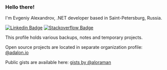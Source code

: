 ### Hello there!

I'm  Evgeniy Alexandrov, .NET developer based in Saint-Petersburg, Russia.

[![Linkedin Badge](https://img.shields.io/badge/-LinkedIn-blue?style=flat-square&logo=Linkedin&logoColor=white&link=https://www.linkedin.com/in/evgeniy-alexandrov-3b4a0983/)](https://www.linkedin.com/in/evgeniy-alexandrov-3b4a0983/)
[![Stackoverflow Badge](https://img.shields.io/badge/-StackOverflow-f47f24?style=flat-square&logo=stackoverflow&logoColor=white&link=https://stackoverflow.com/users/1921830/aloraman)](https://stackoverflow.com/users/1921830/aloraman)

This profile holds various backups, notes and temporary projects.

Open source projects are located in separate organization profile: [@adalon.io](https://github.com/adalon-io)

Public gists are available here:  [gists by @aloraman](https://gist.github.com/aloraman)
